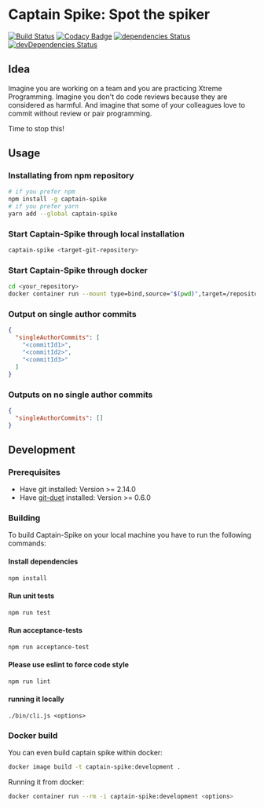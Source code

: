 # Captain Spike: Spot the spiker

[![Build Status](https://travis-ci.com/jaedle/captain-spike.svg?branch=master)](https://travis-ci.com/jaedle/captain-spike)
[![Codacy Badge](https://api.codacy.com/project/badge/Grade/f9a9a0080d8f4370b73b45e730ffe1fc)](https://www.codacy.com/app/jaedle/captain-spike?utm_source=github.com&amp;utm_medium=referral&amp;utm_content=jaedle/captain-spike&amp;utm_campaign=Badge_Grade)
[![dependencies Status](https://david-dm.org/jaedle/captain-spike/status.svg)](https://david-dm.org/jaedle/captain-spike)
[![devDependencies Status](https://david-dm.org/jaedle/captain-spike/dev-status.svg)](https://david-dm.org/jaedle/captain-spike?type=dev)

## Idea

Imagine you are working on a team and you are practicing Xtreme Programming.
Imagine you don't do code reviews because they are considered as harmful.
And imagine that some of your colleagues love to commit without review or pair programming.

Time to stop this!

## Usage

### Installating from npm repository

```sh
# if you prefer npm
npm install -g captain-spike
# if you prefer yarn
yarn add --global captain-spike
```

### Start Captain-Spike through local installation

```sh
captain-spike <target-git-repository>
```

### Start Captain-Spike through docker

```sh
cd <your_repository>
docker container run --mount type=bind,source="$(pwd)",target=/repository,readonly --rm -i jaedle/captain-spike:latest
```


### Output on single author commits

```json
{
  "singleAuthorCommits": [
    "<commitId1>",
    "<commitId2>",
    "<commitId3>"
  ]
}
```

### Outputs on no single author commits

```json
{
  "singleAuthorCommits": []
}
```

## Development

### Prerequisites

- Have git installed: Version >= 2.14.0
- Have [git-duet](https://github.com/git-duet/git-duet) installed: Version >= 0.6.0

### Building

To build Captain-Spike on your local machine you have to run the following commands:

#### Install dependencies

```sh
npm install
```

#### Run unit tests

```sh
npm run test
```

#### Run acceptance-tests

```sh
npm run acceptance-test
```

#### Please use eslint to force code style

```sh
npm run lint
```

#### running it locally

```
./bin/cli.js <options>
```

### Docker build

You can even build captain spike within docker:

```sh
docker image build -t captain-spike:development .
```

Running it from docker:

```sh
docker container run --rm -i captain-spike:development <options>
```
